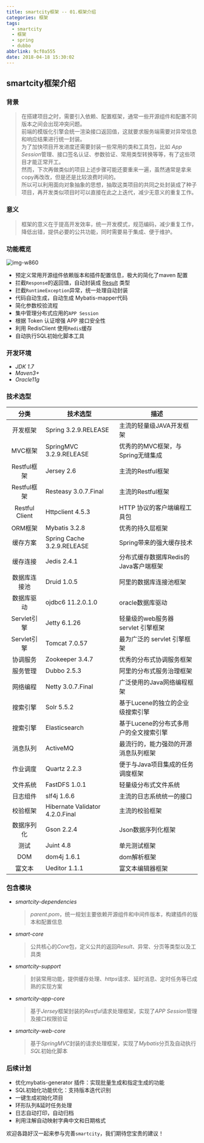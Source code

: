 ```yaml
---
title: smartcity框架 -- 01.框架介绍
categories: 框架
tags:
  - smartcity
  - 框架
  - spring
  - dubbo
abbrlink: 9cf0a555
date: 2018-04-18 15:30:02
---
```

## smartcity框架介绍

### 背景
> 在搭建项目之时，需要引入依赖、配置框架，通常一些开源组件和配置不同版本之间会出现冲突问题。<br>前端的模版化引擎会统一渲染接口返回值，这就要求服务端需要对异常信息和响应结果进行统一封装。<br>为了加快项目开发进度还需要封装一些常用的类和工具包，比如 *App Session*管理、接口签名认证、参数验证、常用类型转换等等，有了这些项目才能正常开工。<br>
> 然而，下次再做类似的项目上述步骤可能还要重来一遍，虽然通常是拿来copy再改改，但是还是比较浪费时间的。<br>所以可以利用面向对象抽象的思想，抽取这类项目的共同之处封装成了种子项目，再开发类似项目时可以直接在此之上迭代，减少无意义的重复工作。

### 意义
> 框架的意义在于提高开发效率，统一开发模式，规范编码，减少重复工作，降低出错，提供必要的公共功能，同时需要易于集成、便于维护。

### 功能概览
![img-w860](/images/smart-spring-概览.jpg)

* 预定义常用开源组件依赖版本和插件配置信息，极大的简化了maven 配置
* 拦截`Response`的返回值，自动封装成 [Result](https://upload-images.jianshu.io/upload_images/1720399-ef517a5be56903e8.png) 类型 
* 拦截`RuntimeException`异常，统一处理自动封装
* 代码自动生成，自动生成 Mybatis-mapper代码
* 简化参数校验流程
* 集中管理分布式应用的`APP Session`
* 根据 Token 认证增强 APP 接口安全性
* 利用 RedisClient 使用`Redis`缓存
* 自动执行SQL初始化脚本工具


### 开发环境
* *JDK 1.7*
* *Maven3+*
* *Oracle11g*

### 技术选型
| 分类 | 技术选型 | 描述 |
| :---: | --- | --- |
| 开发框架 | Spring 3.2.9.RELEASE | 主流的轻量级JAVA开发框架 |
| MVC框架 | SpringMVC 3.2.9.RELEASE | 优秀的的MVC框架，与Spring无缝集成 |
| Restful框架 | Jersey 2.6 | 主流的Restful框架 |
| Restful框架 | Resteasy 3.0.7.Final | 主流的Restful框架 |
| Restful Client | Httpclient 4.5.3 | HTTP 协议的客户端编程工具包 |
| ORM框架 | Mybatis 3.2.8 | 优秀的持久层框架 |
| 缓存方案 | Spring Cache 3.2.9.RELEASE | Spring带来的强大缓存技术 |
| 缓存连接 | Jedis 2.4.1 | 分布式缓存数据库Redis的Java客户端框架 |
| 数据库连接池 | Druid 1.0.5 | 阿里的数据库连接池框架 |
| 数据库驱动 | ojdbc6 11.2.0.1.0 | oracle数据库驱动 |
| Servlet引擎 | Jetty 6.1.26 | 轻量级的web服务器 servlet 引擎框架 |
| Servlet引擎 | Tomcat 7.0.57 | 最为广泛的 servlet 引擎框架 |
| 协调服务 | Zookeeper 3.4.7 | 优秀的分布式协调服务框架 |
| 服务管理 | Dubbo 2.5.3 | 阿里的分布式服务治理框架 |
| 网络编程 | Netty 3.0.7.Final | 广泛使用的Java网络编程框架 |
| 搜索引擎 | Solr 5.5.2 | 基于Lucene的独立的企业级搜索引擎 |
| 搜索引擎 | Elasticsearch | 基于Lucene的分布式多用户的全文搜索引擎 |
| 消息队列 | ActiveMQ | 最流行的，能力强劲的开源消息队列框架 |
| 作业调度 | Quartz 2.2.3| 便于与Java项目集成的任务调度框架 |
| 文件系统 | FastDFS 1.0.1 | 轻量级分布式文件系统 |
| 日志组件 | slf4j 1.6.6 | 主流的日志系统统一的接口 |
| 校验框架 | Hibernate Validator 4.2.0.Final | 主流的校验框架 |
| 数据序列化 | Gson 2.2.4 | Json数据序列化框架 |
| 测试| Juint 4.8 | 单元测试框架 |
| DOM | dom4j 1.6.1 | dom解析框架 |
| 富文本 | Ueditor 1.1.1 | 富文本编辑器框架 |

### 包含模块
* *smartcity-dependencies*
    > *parent.pom*，统一规划主要依赖开源组件和中间件版本，构建插件的版本和配置信息
    
* *smart-core*
    > 公共核心的*Core*包，定义公共的返回*Result*、异常、分页等类型以及工具类
    
* *smartcity-support*
    > 封装常用功能，提供缓存处理、*https*请求、延时消息、定时任务等已成熟的实现方案
    
* *smartcity-app-core*
    > 基于*Jersey*框架封装的*Restful*请求处理框架，实现了*APP Sessio*n管理及接口权限验证

* *smartcity-web-core*
    > 基于*SpringMVC*封装的请求处理框架，实现了*Mybatis*分页及自动执行*SQL*初始化脚本
    

### 后续计划
* 优化mybatis-generator 插件：实现批量生成和指定生成的功能
* SQL初始化功能优化：支持版本迭代识别
* 一键生成初始化项目
* 环形队列&延时任务处理
* 日志自动打印，自动归档
* 利用注解自动映射字典中文和日期格式

欢迎各路好汉一起来参与完善`smartcity`，我们期待您宝贵的建议！


